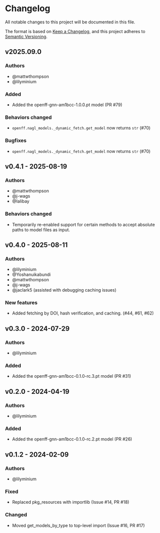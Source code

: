 # Changelog
All notable changes to this project will be documented in this file.

The format is based on [Keep a Changelog](https://keepachangelog.com/en/1.0.0/),
and this project adheres to [Semantic Versioning](https://semver.org/spec/v2.0.0.html).

<!--
The rules for this file:
  * entries are sorted newest-first.
  * summarize sets of changes - don't reproduce every git log comment here.
  * don't ever delete anything.
  * keep the format consistent (79 char width, Y/M/D date format) and do not
    use tabs but use spaces for formatting
  * accompany each entry with github issue/PR number (Issue #xyz)
-->

## v2025.09.0

### Authors
<!-- GitHub usernames of contributors to this release -->
- @mattwthompson
- @lilyminium

### Added
- Added the openff-gnn-am1bcc-1.0.0.pt model (PR #79)

### Behaviors changed
- `openff.nagl_models._dynamic_fetch.get_model` now returns `str` (#70)

### Bugfixes
- `openff.nagl_models._dynamic_fetch.get_model` now returns `str` (#70)


## v0.4.1 - 2025-08-19

### Authors
<!-- GitHub usernames of contributors to this release -->
- @mattwthompson
- @j-wags
- @Ialibay

### Behaviors changed

- Temporarily re-enabled support for certain methods to accept absolute paths to model files as input.

## v0.4.0 - 2025-08-11

### Authors
- @lilyminium
- @Yoshanuikabundi
- @mattwthompson
- @j-wags
- @jaclark5 (assisted with debugging caching issues)

### New features
- Added fetching by DOI, hash verification, and caching. (#44, #61, #62)

## v0.3.0 - 2024-07-29

### Authors
<!-- GitHub usernames of contributors to this release -->
- @lilyminium

### Added
- Added the openff-gnn-am1bcc-0.1.0-rc.3.pt model (PR #31)

## v0.2.0 - 2024-04-19

### Authors
<!-- GitHub usernames of contributors to this release -->
- @lilyminium

### Added
- Added the openff-gnn-am1bcc-0.1.0-rc.2.pt model (PR #26)

## v0.1.2 - 2024-02-09

### Authors
<!-- GitHub usernames of contributors to this release -->
- @lilyminium

### Fixed
- Replaced pkg_resources with importlib (Issue #14, PR #18)

### Changed
<!-- Changes in existing functionality -->
- Moved get_models_by_type to top-level import (Issue #16, PR #17)
